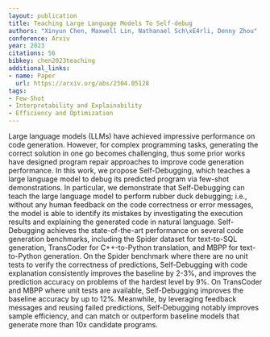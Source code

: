 ```yaml
---
layout: publication
title: Teaching Large Language Models To Self-debug
authors: "Xinyun Chen, Maxwell Lin, Nathanael Sch\xE4rli, Denny Zhou"
conference: Arxiv
year: 2023
citations: 56
bibkey: chen2023teaching
additional_links:
- name: Paper
  url: https://arxiv.org/abs/2304.05128
tags:
- Few-Shot
- Interpretability and Explainability
- Efficiency and Optimization
---
```

Large language models (LLMs) have achieved impressive performance on code
generation. However, for complex programming tasks, generating the correct
solution in one go becomes challenging, thus some prior works have designed
program repair approaches to improve code generation performance. In this work,
we propose Self-Debugging, which teaches a large language model to debug its
predicted program via few-shot demonstrations. In particular, we demonstrate
that Self-Debugging can teach the large language model to perform rubber duck
debugging; i.e., without any human feedback on the code correctness or error
messages, the model is able to identify its mistakes by investigating the
execution results and explaining the generated code in natural language.
Self-Debugging achieves the state-of-the-art performance on several code
generation benchmarks, including the Spider dataset for text-to-SQL generation,
TransCoder for C++-to-Python translation, and MBPP for text-to-Python
generation. On the Spider benchmark where there are no unit tests to verify the
correctness of predictions, Self-Debugging with code explanation consistently
improves the baseline by 2-3%, and improves the prediction accuracy on problems
of the hardest level by 9%. On TransCoder and MBPP where unit tests are
available, Self-Debugging improves the baseline accuracy by up to 12%.
Meanwhile, by leveraging feedback messages and reusing failed predictions,
Self-Debugging notably improves sample efficiency, and can match or outperform
baseline models that generate more than 10x candidate programs.